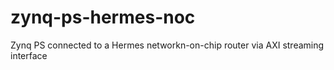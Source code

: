 # zynq-ps-hermes-noc

Zynq PS connected to a Hermes networkn-on-chip router via AXI streaming interface

